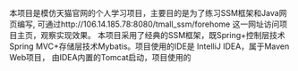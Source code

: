 本项目是模仿天猫官网的个人学习项目，主要目的是为了练习SSM框架和Java网页编写, 可通过http://106.14.185.78:8080/tmall_ssm/forehome
这一网址访问项目主页，观察实现效果。
本项目采用了经典的SSM框架，既Spring+控制层技术Spring MVC+存储层技术Mybatis。项目使用的IDE是	IntelliJ IDEA，属于Maven Web项目，
由IDEA内置的Tomcat启动，项目使用的
